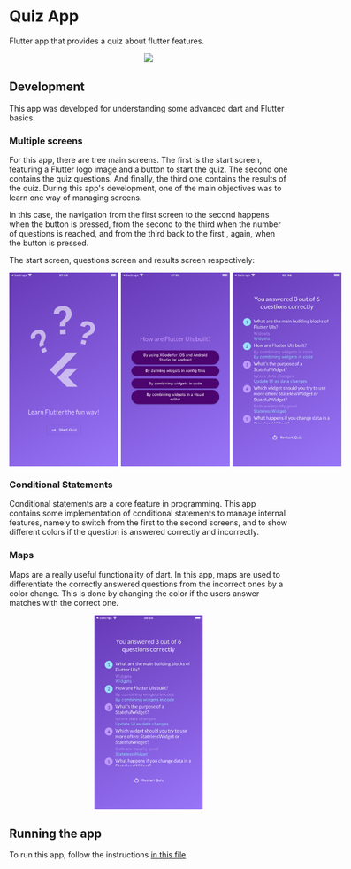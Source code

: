 # Quiz App

Flutter app that provides a quiz about flutter features.

<p align="center">
    <img src="readme_assets/quiz_app.gif" height=350>
</p>

## Development

This app was developed for understanding some advanced dart and Flutter basics.

### Multiple screens

For this app, there are tree main screens. The first is the start screen, featuring a Flutter logo image and a button to start the quiz. The second one contains the quiz questions. And finally, the third one contains the results of the quiz. During this app's development, one of the main objectives was to learn one way of managing screens.

In this case, the navigation from the first screen to the second happens when the button is pressed, from the second to the third when the number of questions is reached, and from the third back to the first , again, when the button is pressed.

The start screen, questions screen and results screen respectively:

<div style="display: flex;">
  <img src="readme_assets/start_screen.png" alt="Image 1" height=350 style="margin-right:5px;">
  <img src="readme_assets/questions_screen.png" alt="Image 2" height=350 style="margin-right:5px;">
  <img src="readme_assets/results_screen.png" alt="Image 2" height=350>
</div>

### Conditional Statements

Conditional statements are a core feature in programming. This app contains some implementation of conditional statements to manage internal features, namely to switch from the first to the second screens, and to show different colors if the question is answered correctly and incorrectly.

### Maps

Maps are a really useful functionality of dart. In this app, maps are used to differentiate the correctly answered questions from the incorrect ones by a color change. This is done by changing the color if the users answer matches with the correct one.

<p align="center">
    <img src="readme_assets/results_screen.png" height=350>
</p>

## Running the app

To run this app, follow the instructions [in this file](../TEXT_FILES/INTRODUCTION/flutter_setup.md)
